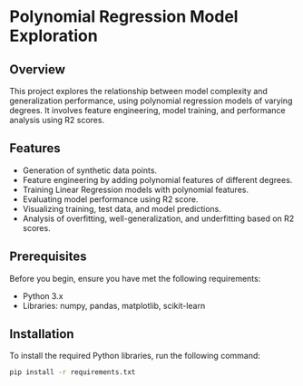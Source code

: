 # Polynomial Regression Model Exploration

## Overview
This project explores the relationship between model complexity and generalization performance, using polynomial regression models of varying degrees. It involves feature engineering, model training, and performance analysis using R2 scores.

## Features
- Generation of synthetic data points.
- Feature engineering by adding polynomial features of different degrees.
- Training Linear Regression models with polynomial features.
- Evaluating model performance using R2 score.
- Visualizing training, test data, and model predictions.
- Analysis of overfitting, well-generalization, and underfitting based on R2 scores.

## Prerequisites
Before you begin, ensure you have met the following requirements:
- Python 3.x
- Libraries: numpy, pandas, matplotlib, scikit-learn

## Installation
To install the required Python libraries, run the following command:
```bash
pip install -r requirements.txt
